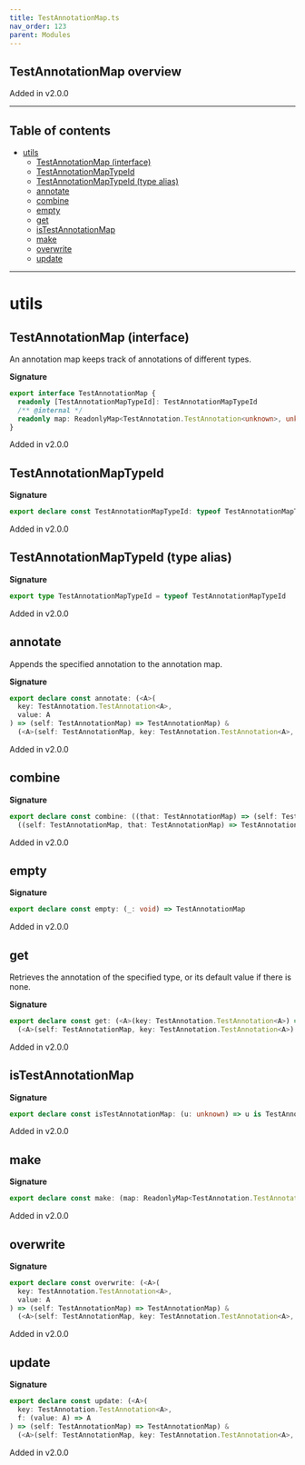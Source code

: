 ```yaml
---
title: TestAnnotationMap.ts
nav_order: 123
parent: Modules
---
```


## TestAnnotationMap overview

Added in v2.0.0

---

<h2 class="text-delta">Table of contents</h2>

- [utils](#utils)
  - [TestAnnotationMap (interface)](#testannotationmap-interface)
  - [TestAnnotationMapTypeId](#testannotationmaptypeid)
  - [TestAnnotationMapTypeId (type alias)](#testannotationmaptypeid-type-alias)
  - [annotate](#annotate)
  - [combine](#combine)
  - [empty](#empty)
  - [get](#get)
  - [isTestAnnotationMap](#istestannotationmap)
  - [make](#make)
  - [overwrite](#overwrite)
  - [update](#update)

---

# utils

## TestAnnotationMap (interface)

An annotation map keeps track of annotations of different types.

**Signature**

```ts
export interface TestAnnotationMap {
  readonly [TestAnnotationMapTypeId]: TestAnnotationMapTypeId
  /** @internal */
  readonly map: ReadonlyMap<TestAnnotation.TestAnnotation<unknown>, unknown>
}
```

Added in v2.0.0

## TestAnnotationMapTypeId

**Signature**

```ts
export declare const TestAnnotationMapTypeId: typeof TestAnnotationMapTypeId
```

Added in v2.0.0

## TestAnnotationMapTypeId (type alias)

**Signature**

```ts
export type TestAnnotationMapTypeId = typeof TestAnnotationMapTypeId
```

Added in v2.0.0

## annotate

Appends the specified annotation to the annotation map.

**Signature**

```ts
export declare const annotate: (<A>(
  key: TestAnnotation.TestAnnotation<A>,
  value: A
) => (self: TestAnnotationMap) => TestAnnotationMap) &
  (<A>(self: TestAnnotationMap, key: TestAnnotation.TestAnnotation<A>, value: A) => TestAnnotationMap)
```

Added in v2.0.0

## combine

**Signature**

```ts
export declare const combine: ((that: TestAnnotationMap) => (self: TestAnnotationMap) => TestAnnotationMap) &
  ((self: TestAnnotationMap, that: TestAnnotationMap) => TestAnnotationMap)
```

Added in v2.0.0

## empty

**Signature**

```ts
export declare const empty: (_: void) => TestAnnotationMap
```

Added in v2.0.0

## get

Retrieves the annotation of the specified type, or its default value if
there is none.

**Signature**

```ts
export declare const get: (<A>(key: TestAnnotation.TestAnnotation<A>) => (self: TestAnnotationMap) => A) &
  (<A>(self: TestAnnotationMap, key: TestAnnotation.TestAnnotation<A>) => A)
```

Added in v2.0.0

## isTestAnnotationMap

**Signature**

```ts
export declare const isTestAnnotationMap: (u: unknown) => u is TestAnnotationMap
```

Added in v2.0.0

## make

**Signature**

```ts
export declare const make: (map: ReadonlyMap<TestAnnotation.TestAnnotation<unknown>, unknown>) => TestAnnotationMap
```

Added in v2.0.0

## overwrite

**Signature**

```ts
export declare const overwrite: (<A>(
  key: TestAnnotation.TestAnnotation<A>,
  value: A
) => (self: TestAnnotationMap) => TestAnnotationMap) &
  (<A>(self: TestAnnotationMap, key: TestAnnotation.TestAnnotation<A>, value: A) => TestAnnotationMap)
```

Added in v2.0.0

## update

**Signature**

```ts
export declare const update: (<A>(
  key: TestAnnotation.TestAnnotation<A>,
  f: (value: A) => A
) => (self: TestAnnotationMap) => TestAnnotationMap) &
  (<A>(self: TestAnnotationMap, key: TestAnnotation.TestAnnotation<A>, f: (value: A) => A) => TestAnnotationMap)
```

Added in v2.0.0
